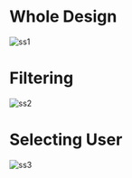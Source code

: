 # Whole Design
![ss1](https://github.com/aryanknight/frontend/assets/65778520/59950a9b-1037-4759-93f7-81ad8b98c64c)
# Filtering
![ss2](https://github.com/aryanknight/frontend/assets/65778520/fe24a542-c684-494c-8205-145041d5fa3c)
# Selecting User
![ss3](https://github.com/aryanknight/frontend/assets/65778520/c8c10ce6-0b1b-4a2f-8c94-919dd036782b)
